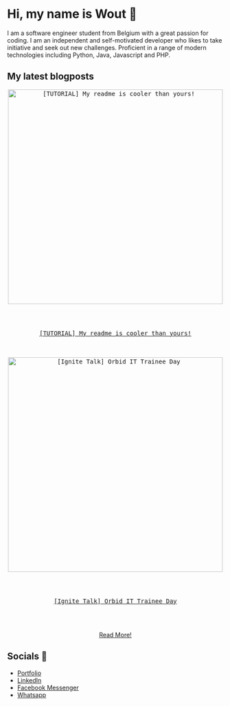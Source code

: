 # Hi, my name is Wout 👋
I am a software engineer student from Belgium with a great passion for coding. I am an independent and self-motivated developer who likes to take initiative and seek out new challenges. Proficient in a range of modern technologies including Python, Java, Javascript and PHP.


## My latest blogposts
<div align="center">
<a href="https://woutverbiest.be/blog/article/tutorial_my_readme_is_cooler_than_yours_update_readme_automatically_via_rest_api">
<kbd>
<img src="https://woutverbiest.be/storage/78/githubreadme.png" alt="[TUTORIAL] My readme is cooler than yours!" width="500px" />

</br></br>

<p>[TUTORIAL] My readme is cooler than yours!</p>
</kbd>
</a>
</br></br>
<a href="https://woutverbiest.be/blog/article/orbid_it_trainee_day">
<kbd>
<img src="https://woutverbiest.be/storage/91/orbid.png" alt="[Ignite Talk] Orbid IT Trainee Day" width="500px" />

</br></br>

<p>[Ignite Talk] Orbid IT Trainee Day</p>
</kbd>
</a>
</br></br>

<a href="https://woutverbiest.be/blog">Read More!</a>
</div>

## Socials 🤘

- <a href="https://woutverbiest.be">Portfolio</a>
- <a href="https://www.linkedin.com/in/verbiestwout/">LinkedIn</a>
- <a href="https://m.me/verbiestwout">Facebook Messenger</a>
-   <a href="https://api.whatsapp.com/send?phone=+32498181447">Whatsapp</a>
